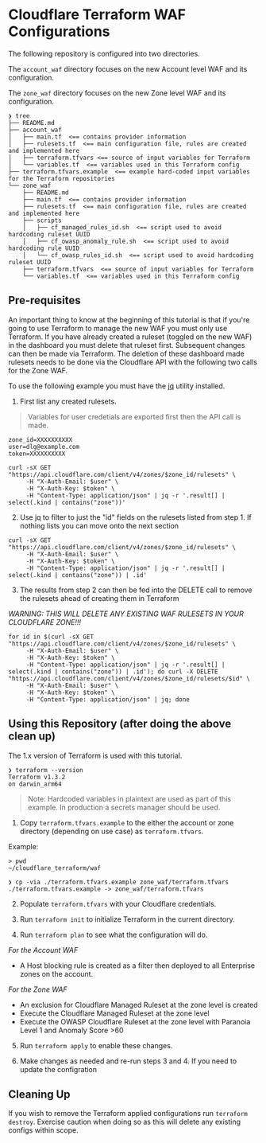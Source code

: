 # Cloudflare Terraform WAF Configurations

The following repository is configured into two directories. 

The `account_waf` directory focuses on the new Account level WAF and its configuration. 

The `zone_waf` directory focuses on the new Zone level WAF and its configuration.

```
❯ tree
├── README.md
├── account_waf  
│   ├── main.tf  <== contains provider information
│   ├── rulesets.tf  <== main configuration file, rules are created and implemented here
│   ├── terraform.tfvars <== source of input variables for Terraform
│   └── variables.tf  <== variables used in this Terraform config
├── terraform.tfvars.example  <== example hard-coded input variables for the Terraform repositories 
└── zone_waf
    ├── README.md
    ├── main.tf  <== contains provider information
    ├── rulesets.tf  <== main configuration file, rules are created and implemented here 
    ├── scripts 
    │   ├── cf_managed_rules_id.sh  <== script used to avoid hardcoding ruleset UUID
    │   ├── cf_owasp_anomaly_rule.sh  <== script used to avoid hardcoding rule UUID
    │   └── cf_owasp_rules_id.sh  <== script used to avoid hardcoding ruleset UUID
    ├── terraform.tfvars  <== source of input variables for Terraform
    └── variables.tf  <== variables used in this Terraform config 
```

## Pre-requisites 

An important thing to know at the beginning of this tutorial is that if you're going to use Terraform to manage the new WAF you must only use Terraform. If you have already created a ruleset (toggled on the new WAF) in the dashboard you must delete that ruleset first. Subsequent changes can then be made via Terraform. The deletion of these dashboard made rulesets needs to be done via the Cloudflare API with the following two calls for the Zone WAF.

To use the following example you must have the [jq](https://stedolan.github.io/jq/) utility installed. 

1. First list any created rulesets.

> Variables for user credetials are exported first then the API call is made.

```
zone_id=XXXXXXXXXX
user=dlg@example.com
token=XXXXXXXXXX

curl -sX GET "https://api.cloudflare.com/client/v4/zones/$zone_id/rulesets" \
     -H "X-Auth-Email: $user" \
     -H "X-Auth-Key: $token" \
     -H "Content-Type: application/json" | jq -r '.result[] | select(.kind | contains("zone"))'

```

2. Use jq to filter to just the "id" fields on the rulesets listed from step 1. If nothing lists you can move onto the next section

```
curl -sX GET "https://api.cloudflare.com/client/v4/zones/$zone_id/rulesets" \
     -H "X-Auth-Email: $user" \
     -H "X-Auth-Key: $token" \
     -H "Content-Type: application/json" | jq -r '.result[] | select(.kind | contains("zone")) | .id'
```

3. The results from step 2 can then be fed into the DELETE call to remove the rulesets ahead of creating them in Terraform

*WARNING: THIS WILL DELETE ANY EXISTING WAF RULESETS IN YOUR CLOUDFLARE ZONE!!!*

```
for id in $(curl -sX GET "https://api.cloudflare.com/client/v4/zones/$zone_id/rulesets" \
     -H "X-Auth-Email: $user" \
     -H "X-Auth-Key: $token" \
     -H "Content-Type: application/json" | jq -r '.result[] | select(.kind | contains("zone")) | .id'); do curl -X DELETE "https://api.cloudflare.com/client/v4/zones/$zone_id/rulesets/$id" \
     -H "X-Auth-Email: $user" \
     -H "X-Auth-Key: $token" \
     -H "Content-Type: application/json" | jq; done
```

## Using this Repository (after doing the above clean up)

The 1.x version of Terraform is used with this tutorial. 

```
❯ terraform --version
Terraform v1.3.2
on darwin_arm64
```

> Note: Hardcoded variables in plaintext are used as part of this example. In production a secrets manager should be used. 

1. Copy `terraform.tfvars.example` to the either the account or zone directory (depending on use case) as `terraform.tfvars`.

Example: 
```
> pwd
~/cloudflare_terraform/waf

❯ cp -via ./terraform.tfvars.example zone_waf/terraform.tfvars
./terraform.tfvars.example -> zone_waf/terraform.tfvars
```

2. Populate `terraform.tfvars` with your Cloudflare credentials.

3. Run `terraform init` to initialize Terraform in the current directory.  

4. Run `terraform plan` to see what the configuration will do.

_For the Account WAF_

- A Host blocking rule is created as a filter then deployed to all Enterprise zones on the account. 

_For the Zone WAF_

- An exclusion for Cloudflare Managed Ruleset at the zone level is created
- Execute the Cloudflare Managed Ruleset at the zone level
- Execute the OWASP Cloudflare Ruleset at the zone level with Paranoia Level 1 and Anomaly Score >60

5. Run `terraform apply` to enable these changes. 

6. Make changes as needed and re-run steps 3 and 4. If you need to update the configration 

## Cleaning Up
If you wish to remove the Terraform applied configurations run `terraform destroy`. Exercise caution when doing so as this will delete any existing configs within scope. 
